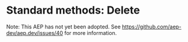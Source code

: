 # Standard methods: Delete

Note: This AEP has not yet been adopted.  See https://github.com/aep-dev/aep.dev/issues/40 for more information.
